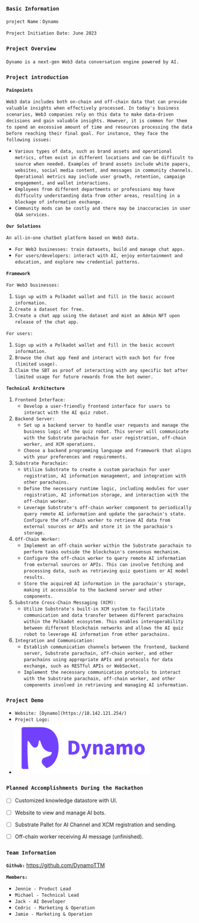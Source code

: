 ### `Basic Information`

`project Name：Dynamo`

`Project Initiation Date: June 2023`

### `Project Overview`

`Dynamo is a next-gen Web3 data conversation engine powered by AI.` 

### **`Project introduction`**

**`Painpoints`**

`Web3 data includes both on-chain and off-chain data that can provide valuable insights when effectively processed. In today's business scenarios, Web3 companies rely on this data to make data-driven decisions and gain valuable insights. However, it is common for them to spend an excessive amount of time and resources processing the data before reaching their final goal. For instance, they face the following issues:`

- `Various types of data, such as brand assets and operational metrics, often exist in different locations and can be difficult to source when needed. Examples of brand assets include white papers, websites, social media content, and messages in community channels. Operational metrics may include user growth, retention, campaign engagement, and wallet interactions.`
- `Employees from different departments or professions may have difficulty understanding data from other areas, resulting in a blockage of information exchange.`
- `Community mods can be costly and there may be inaccuracies in user Q&A services.`

**`Our Solutions`**

`An all-in-one chatbot platform based on Web3 data.`

- `For Web3 businesses: train datasets, build and manage chat apps.`
- `For users/developers: interact with AI, enjoy entertainment and education, and explore new credential patterns.`

**`Framework`**

`For Web3 businesses:`

1. `Sign up with a Polkadot wallet and fill in the basic account information.`
2. `Create a dataset for free.`
3. `Create a chat app using the dataset and mint an Admin NFT upon release of the chat app.`

`For users:`

1. `Sign up with a Polkadot wallet and fill in the basic account information.`
2. `Browse the chat app feed and interact with each bot for free (limited usage).`
3. `Claim the SBT as proof of interacting with any specific bot after limited usage for future rewards from the bot owner.`

**`Technical Architecture`**

1. `Frontend Interface:`
    - `Develop a user-friendly frontend interface for users to interact with the AI quiz robot.`
2. `Backend Server:`
    - `Set up a backend server to handle user requests and manage the business logic of the quiz robot. This server will communicate with the Substrate parachain for user registration, off-chain worker, and XCM operations.`
    - `Choose a backend programming language and framework that aligns with your preferences and requirements.`
3. `Substrate Parachain:`
    - `Utilize Substrate to create a custom parachain for user registration, AI information management, and integration with other parachains.`
    - `Define the necessary runtime logic, including modules for user registration, AI information storage, and interaction with the off-chain worker.`
    - `Leverage Substrate's off-chain worker component to periodically query remote AI information and update the parachain's state. Configure the off-chain worker to retrieve AI data from external sources or APIs and store it in the parachain's storage.`
4. `Off-Chain Worker:`
    - `Implement an off-chain worker within the Substrate parachain to perform tasks outside the blockchain's consensus mechanism.`
    - `Configure the off-chain worker to query remote AI information from external sources or APIs. This can involve fetching and processing data, such as retrieving quiz questions or AI model results.`
    - `Store the acquired AI information in the parachain's storage, making it accessible to the backend server and other components.`
5. `Substrate Cross-Chain Messaging (XCM):`
    - `Utilize Substrate's built-in XCM system to facilitate communication and data transfer between different parachains within the Polkadot ecosystem. This enables interoperability between different blockchain networks and allows the AI quiz robot to leverage AI information from other parachains.`
6. `Integration and Communication:`
    - `Establish communication channels between the frontend, backend server, Substrate parachain, off-chain worker, and other parachains using appropriate APIs and protocols for data exchange, such as RESTful APIs or WebSocket.`
    - `Implement the necessary communication protocols to interact with the Substrate parachain, off-chain worker, and other components involved in retrieving and managing AI information.`

### **`Project Demo`**

- `Website: [Dynamo](https://18.142.121.254/)`
- `Project Logo:`
- 
    ![logo.png](./logo.png)

### **`Planned Accomplishments During the Hackathon`**

- [ ]  Customized knowledge datastore with UI.

- [ ]  Website to view and manage AI bots. 

- [ ]  Substrate Pallet for AI Channel and XCM registration and sending.

- [ ]  Off-chain worker receiving AI message (unfinished).

### **`Team Information`**

**`Github:`** https://github.com/DynamoTTM

**`Members:`**

- `Jennie - Product Lead`
- `Michael - Technical Lead`
- `Jack - AI Developer`
- `Cedric - Marketing & Operation`
- `Jamie - Marketing & Operation`
